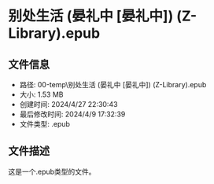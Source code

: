 ﻿# 别处生活 (晏礼中 [晏礼中]) (Z-Library).epub

## 文件信息
- 路径: 00-temp\别处生活 (晏礼中 [晏礼中]) (Z-Library).epub
- 大小: 1.53 MB
- 创建时间: 2024/4/27 22:30:43
- 最后修改时间: 2024/4/9 17:32:39
- 文件类型: .epub

## 文件描述
这是一个.epub类型的文件。

